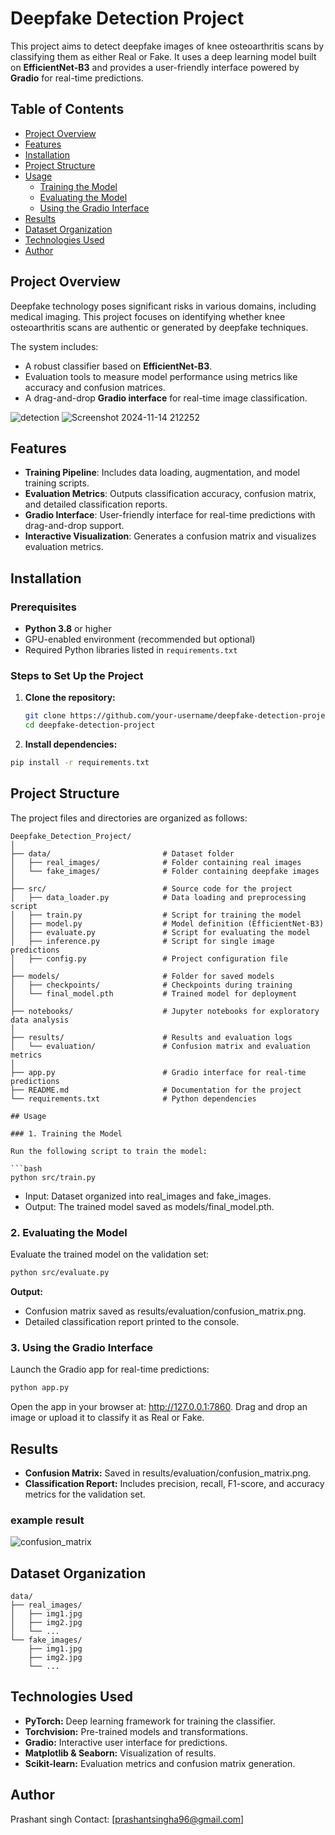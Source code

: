 # Deepfake Detection Project

This project aims to detect deepfake images of knee osteoarthritis scans by classifying them as either Real or Fake. It uses a deep learning model built on **EfficientNet-B3** and provides a user-friendly interface powered by **Gradio** for real-time predictions.

## Table of Contents
- [Project Overview](#project-overview)
- [Features](#features)
- [Installation](#installation)
- [Project Structure](#project-structure)
- [Usage](#usage)
  - [Training the Model](#training-the-model)
  - [Evaluating the Model](#evaluating-the-model)
  - [Using the Gradio Interface](#using-the-gradio-interface)
- [Results](#results)
- [Dataset Organization](#dataset-organization)
- [Technologies Used](#technologies-used)
- [Author](#author)

## Project Overview

Deepfake technology poses significant risks in various domains, including medical imaging. This project focuses on identifying whether knee osteoarthritis scans are authentic or generated by deepfake techniques.

The system includes:
- A robust classifier based on **EfficientNet-B3**.
- Evaluation tools to measure model performance using metrics like accuracy and confusion matrices.
- A drag-and-drop **Gradio interface** for real-time image classification.

![detection](https://github.com/user-attachments/assets/5e78bb3a-813e-400a-ab10-211958b45fd7)
![Screenshot 2024-11-14 212252](https://github.com/user-attachments/assets/87e2f089-5768-48c8-8297-8ef1e5142e05)


## Features
- **Training Pipeline**: Includes data loading, augmentation, and model training scripts.
- **Evaluation Metrics**: Outputs classification accuracy, confusion matrix, and detailed classification reports.
- **Gradio Interface**: User-friendly interface for real-time predictions with drag-and-drop support.
- **Interactive Visualization**: Generates a confusion matrix and visualizes evaluation metrics.

## Installation

### Prerequisites
- **Python 3.8** or higher
- GPU-enabled environment (recommended but optional)
- Required Python libraries listed in `requirements.txt`

### Steps to Set Up the Project
1. **Clone the repository:**
   ```bash
   git clone https://github.com/your-username/deepfake-detection-project.git
   cd deepfake-detection-project
   
2. **Install dependencies:**
  ```bash
  pip install -r requirements.txt
  ```

## Project Structure

The project files and directories are organized as follows:

```plaintext
Deepfake_Detection_Project/
│
├── data/                         # Dataset folder
│   ├── real_images/              # Folder containing real images
│   └── fake_images/              # Folder containing deepfake images
│
├── src/                          # Source code for the project
│   ├── data_loader.py            # Data loading and preprocessing script
│   ├── train.py                  # Script for training the model
│   ├── model.py                  # Model definition (EfficientNet-B3)
│   ├── evaluate.py               # Script for evaluating the model
│   ├── inference.py              # Script for single image predictions
│   ├── config.py                 # Project configuration file
│
├── models/                       # Folder for saved models
│   ├── checkpoints/              # Checkpoints during training
│   └── final_model.pth           # Trained model for deployment
│
├── notebooks/                    # Jupyter notebooks for exploratory data analysis
│
├── results/                      # Results and evaluation logs
│   └── evaluation/               # Confusion matrix and evaluation metrics
│
├── app.py                        # Gradio interface for real-time predictions
├── README.md                     # Documentation for the project
└── requirements.txt              # Python dependencies

## Usage

### 1. Training the Model

Run the following script to train the model:

```bash
python src/train.py
```

- Input: Dataset organized into real_images and fake_images.
- Output: The trained model saved as models/final_model.pth.

### 2. Evaluating the Model

Evaluate the trained model on the validation set:

```bash
python src/evaluate.py
```

**Output:**
- Confusion matrix saved as results/evaluation/confusion_matrix.png.
- Detailed classification report printed to the console.

  
### 3. Using the Gradio Interface

Launch the Gradio app for real-time predictions:

```bash
python app.py
```

Open the app in your browser at: http://127.0.0.1:7860. Drag and drop an image or upload it to classify it as Real or Fake.

## Results

- **Confusion Matrix:** Saved in results/evaluation/confusion_matrix.png.
- **Classification Report:** Includes precision, recall, F1-score, and accuracy metrics for the validation set.

### example result ###
![confusion_matrix](https://github.com/user-attachments/assets/104767be-bfaf-4417-9d05-996eba55fe83)

## Dataset Organization

```plaintext
data/
├── real_images/
│   ├── img1.jpg
│   ├── img2.jpg
│   └── ...
└── fake_images/
    ├── img1.jpg
    ├── img2.jpg
    └── ...
```

## Technologies Used
- **PyTorch:** Deep learning framework for training the classifier.
- **Torchvision:** Pre-trained models and transformations.
- **Gradio:** Interactive user interface for predictions.
- **Matplotlib & Seaborn:** Visualization of results.
- **Scikit-learn:** Evaluation metrics and confusion matrix generation.

## Author
Prashant singh
Contact: [prashantsingha96@gmail.com]
